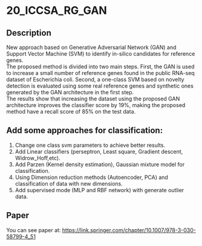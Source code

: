 # 20_ICCSA_RG_GAN
## Description
New approach based on Generative Adversarial Network (GAN) and Support Vector Machine (SVM) to identify in-silico candidates for reference genes.<br /> The proposed method is divided into two main steps. First, the GAN is used to increase a small number of reference genes found in the public RNA-seq dataset of Escherichia coli. Second, a one-class SVM based on novelty detection is evaluated using some real reference genes and synthetic ones generated by the GAN architecture in the first step.<br />
The results show that increasing the dataset using the proposed GAN architecture improves the classifier score by 19%, making the proposed method have a recall score of 85% on the test data.
## Add some approaches for classification:
1) Change one class svm parameters to achieve better results.<br />
2) Add Linear classifiers (perseptron, Least square, Gradient descent, Widrow_Hoff,etc).<br />
3) Add Parzen (Kernel density estimation), Gaussian mixture model for classification.<br />
4) Using Dimension reduction methods (Autoencoder, PCA) and classification of data with new dimensions.<br />
5) Add supervised mode (MLP and RBF network) with generate outlier data.<br />
## Paper
You can see paper at: https://link.springer.com/chapter/10.1007/978-3-030-58799-4_51


